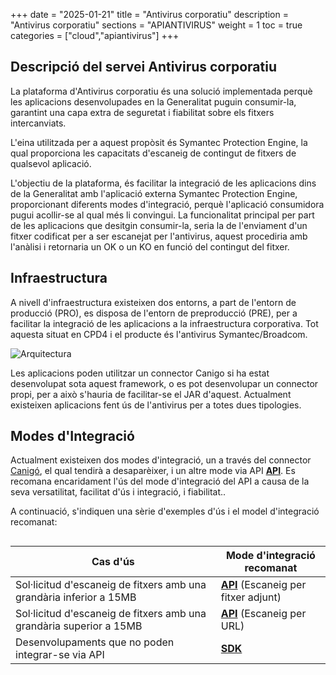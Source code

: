 +++
date        = "2025-01-21"
title       = "Antivirus corporatiu"
description = "Antivirus corporatiu"
sections    = "APIANTIVIRUS"
weight      = 1
toc         = true
categories  = ["cloud","apiantivirus"]
+++

## Descripció del servei Antivirus corporatiu

La plataforma d'Antivirus corporatiu és una solució implementada perquè les aplicacions desenvolupades en la Generalitat puguin consumir-la, garantint una capa extra de seguretat i fiabilitat sobre els fitxers intercanviats.

L'eina utilitzada per a aquest propòsit és Symantec Protection Engine, la qual proporciona les capacitats d'escaneig de contingut de fitxers de qualsevol aplicació.

L'objectiu de la plataforma, és facilitar la integració de les aplicacions dins de la Generalitat amb l'aplicació externa Symantec Protection Engine, proporcionant diferents modes d'integració, perquè l'aplicació consumidora pugui acollir-se al qual més li convingui. La funcionalitat principal per part de les aplicacions que desitgin consumir-la, seria la de l'enviament d'un fitxer codificat per a ser escanejat per l'antivirus, aquest procediria amb l'anàlisi i retornaria un OK o un KO en funció del contingut del fitxer.

## Infraestructura

A nivell d'infraestructura existeixen dos entorns, a part de l'entorn de producció (PRO), es disposa de l'entorn de preproducció (PRE), per a facilitar la integració de les aplicacions a la infraestructura corporativa. Tot aquesta situat en CPD4 i el producte és l'antivirus Symantec/Broadcom.

 ![Arquitectura](/related/apiantivirus/arquitectura.jpg)

Les aplicacions poden utilitzar un connector Canigo si ha estat desenvolupat sota aquest framework, o es pot desenvolupar un connector propi, per a això s'hauria de facilitar-se el JAR d'aquest. Actualment existeixen aplicacions fent ús de l'antivirus per a totes dues tipologies.
## 

## Modes d'Integració

Actualment existeixen dos modes d'integració, un a través del connector [Canigó](https://canigo.ctti.gencat.cat/plataformes/canigo/documentacio-per-versions/3.8LTS/3.8.0/moduls/moduls-integracio/modul-antivirus/), el qual tendirà a desaparèixer, i un altre mode via API **[API](/apiantivirus/intro_CAT/)**. Es recomana encaridament l'ús del mode d'integració del API a causa de la seva versatilitat, facilitat d'ús i integració, i fiabilitat..

A continuació, s'indiquen una sèrie d'exemples d'ús i el model d'integració recomanat:
## 

| Cas d'ús | Mode d'integració recomanat |  
|------|-------|
| Sol·licitud d'escaneig de fitxers amb una grandària inferior a 15MB | **[API](/apiantivirus/intro_CAT/)** (Escaneig per fitxer adjunt)
| Sol·licitud d'escaneig de fitxers amb una grandària superior a 15MB | **[API](/apiantivirus/intro_CAT/)** (Escaneig per URL)
| Desenvolupaments que no poden integrar-se via API | **[SDK](https://canigo.ctti.gencat.cat/plataformes/canigo/documentacio-per-versions/3.8LTS/3.8.0/moduls/moduls-integracio/modul-antivirus/)**